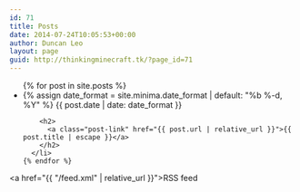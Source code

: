 ```yaml
---
id: 71
title: Posts
date: 2014-07-24T10:05:53+00:00
author: Duncan Leo
layout: page
guid: http://thinkingminecraft.tk/?page_id=71
---
```


<div class="home">
  <ul class="post-list">
    {% for post in site.posts %}
      <li>
        {% assign date_format = site.minima.date_format | default: "%b %-d, %Y" %}
        <span class="post-meta">{{ post.date | date: date_format }}</span>

        <h2>
          <a class="post-link" href="{{ post.url | relative_url }}">{{ post.title | escape }}</a>
        </h2>
      </li>
    {% endfor %}
  </ul>

  <a href="{{ "/feed.xml" | relative_url }}">RSS feed</a>

</div>  